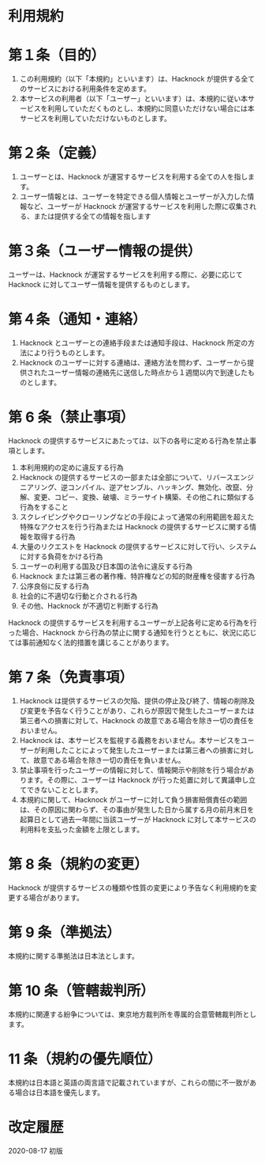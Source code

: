 # 利用規約

# 第１条（目的）

1. この利用規約（以下「本規約」といいます）は、Hacknock が提供する全てのサービスにおける利用条件を定めます。
2. 本サービスの利用者（以下「ユーザー」といいます）は、本規約に従い本サービスを利用していただくものとし、本規約に同意いただけない場合には本サービスを利用していただけないものとします。

# 第２条（定義）

1. ユーザーとは、Hacknock が運営するサービスを利用する全ての人を指します。
2. ユーザー情報とは、ユーザーを特定できる個人情報とユーザーが入力した情報など、ユーザーが Hacknock が運営するサービスを利用した際に収集される、または提供する全ての情報を指します

# 第３条（ユーザー情報の提供）

ユーザーは、Hacknock が運営するサービスを利用する際に、必要に応じて Hacknock に対してユーザー情報を提供するものとします。

# 第４条（通知・連絡）

1. Hacknock とユーザーとの連絡手段または通知手段は、Hacknock 所定の方法により行うものとします。
2. Hacknock のユーザーに対する連絡は、連絡方法を問わず、ユーザーから提供されたユーザー情報の連絡先に送信した時点から１週間以内で到達したものとします。

# 第 6 条（禁止事項）

Hacknock の提供するサービスにあたっては、以下の各号に定める行為を禁止事項とします。

1. 本利用規約の定めに違反する行為
2. Hacknock の提供するサービスの一部または全部について、リバースエンジニアリング、逆コンパイル、逆アセンブル、ハッキング、無効化、改竄、分解、変更、コピー、変換、破壊、ミラーサイト構築、その他これに類似する行為をすること
3. スクレイピングやクローリングなどの手段によって通常の利用範囲を超えた特殊なアクセスを行う行為または Hacknock の提供するサービスに関する情報を取得する行為
4. 大量のリクエストを Hacknock の提供するサービスに対して行い、システムに対する負荷をかける行為
5. ユーザーの利用する国及び日本国の法令に違反する行為
6. Hacknock または第三者の著作権、特許権などの知的財産権を侵害する行為
7. 公序良俗に反する行為
8. 社会的に不適切な行動と介される行為
9. その他、Hacknock が不適切と判断する行為

Hacknock の提供するサービスを利用するユーザーが上記各号に定める行為を行った場合、Hacknock から行為の禁止に関する通知を行うとともに、状況に応じては事前通知なく法的措置を講じることがあります。

# 第 7 条（免責事項）

1. Hacknock は提供するサービスの欠陥、提供の停止及び終了、情報の削除及び変更を予告なく行うことがあり、これらが原因で発生したユーザーまたは第三者への損害に対して、Hacknock の故意である場合を除き一切の責任をおいません。
2. Hacknock は、本サービスを監視する義務をおいません。本サービスをユーザーが利用したことによって発生したユーザーまたは第三者への損害に対して、故意である場合を除き一切の責任を負いません。
3. 禁止事項を行ったユーザーの情報に対して、情報開示や削除を行う場合があります。その際に、ユーザーは Hacknock が行った処置に対して異議申し立てできないこととします。
4. 本規約に関して、Hacknock がユーザーに対して負う損害賠償責任の範囲は、その原因に関わらず、その事由が発生した日から属する月の前月末日を起算日として過去一年間に当該ユーザーが Hacknock に対して本サービスの利用料を支払った金額を上限とします。

# 第 8 条（規約の変更）

Hacknock が提供するサービスの種類や性質の変更により予告なく利用規約を変更する場合があります。

# 第 9 条（準拠法）

本規約に関する準拠法は日本法とします。

# 第 10 条（管轄裁判所）

本規約に関連する紛争については、東京地方裁判所を専属的合意管轄裁判所とします。

# 11 条（規約の優先順位）

本規約は日本語と英語の両言語で記載されていますが、これらの間に不一致がある場合は日本語を優先します。

# 改定履歴

2020-08-17 初版
